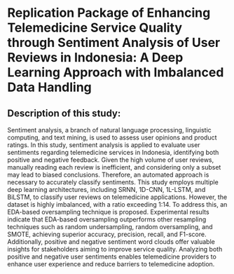 # Replication Package of Enhancing Telemedicine Service Quality through Sentiment Analysis of User Reviews in Indonesia: A Deep Learning Approach with Imbalanced Data Handling

## Description of this study:
Sentiment analysis, a branch of natural language processing, linguistic computing, and text mining, is used to assess user opinions and product ratings. In this study, sentiment analysis is applied to evaluate user sentiments regarding telemedicine services in Indonesia, identifying both positive and negative feedback. Given the high volume of user reviews, manually reading each review is inefficient, and considering only a subset may lead to biased conclusions. Therefore, an automated approach is necessary to accurately classify sentiments. This study employs multiple deep learning architectures, including SRNN, 1D-CNN, 1L-LSTM, and BiLSTM, to classify user reviews on telemedicine applications. However, the dataset is highly imbalanced, with a ratio exceeding 1:14. To address this, an EDA-based oversampling technique is proposed. Experimental results indicate that EDA-based oversampling outperforms other resampling techniques such as random undersampling, random oversampling, and SMOTE, achieving superior accuracy, precision, recall, and F1-score. Additionally, positive and negative sentiment word clouds offer valuable insights for stakeholders aiming to improve service quality. Analyzing both positive and negative user sentiments enables telemedicine providers to enhance user experience and reduce barriers to telemedicine adoption.
